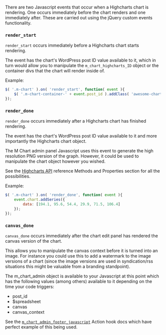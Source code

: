 There are two Javascript events that occur when a Highcharts chart is rendering.  One occurs immediately before the chart renders and one immediately after.  These are carried out using the jQuery custom events functionality.

### `render_start` ###

`render_start` occurs immediately before a Highcharts chart starts rendering.  

The event has the chart's WordPress post ID value available to it, which in turn would allow you to manipulate the `m_chart_highcharts_ID` object or the container divs that the chart will render inside of.

Example:

```js
$( '.m-chart' ).on( 'render_start', function( event ){
	$( '.m-chart-container-' + event.post_id ).addClass( 'awesome-chart' );
});
````

### `render_done` ###

`render_done` occurs immediately after a Highcharts chart has finished rendering.  

The event has the chart's WordPress post ID value available to it and more importantly the Highcharts chart object.  

The M Chart admin panel Javascript uses this event to generate the high resolution PNG version of the graph.  However, it could be used to manipulate the chart object however you wished.

See the [Highcharts API](http://api.highcharts.com/highcharts) reference Methods and Properties section for all the possibilities.

Example:

```js
$( '.m-chart' ).on( 'render_done', function( event ){
	event.chart.addSeries({
		data: [194.1, 95.6, 54.4, 29.9, 71.5, 106.4]
	});
});
````

### `canvas_done` <a name="canvas_done"></a> ###

`canvas_done` occurs immediately after the chart edit panel has rendered the canvas version of the chart.

This allows you to manipulate the canvas context before it is turned into an image. For instance you could use this to add a watermark to the image versions of a chart (since the image versions are used in syndication/rss situations this might be valuable from a branding standpoint).

The m_chart_admin object is available to your Javascript at this point which has the following values (among others) available to it depending on the time your code triggers:

- post_id
- $spreadsheet
- canvas
- canvas_context

See the [`m_chart_admin_footer_javascript`](https://github.com/methnen/m-chart/wiki/Action-and-filter-hooks#admin_footer_javascript) Action hook docs which have perfect example of this being used.